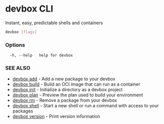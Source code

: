 # devbox CLI

Instant, easy, predictable shells and containers

```bash
devbox [flags]
```

### Options

```text
  -h, --help   help for devbox
```

### SEE ALSO

* [devbox add](./devbox_add.md)	 - Add a new package to your devbox
* [devbox build](./devbox_build.md)	 - Build an OCI image that can run as a container
* [devbox init](./devbox_init.md)	 - Initialize a directory as a devbox project
* [devbox plan](./devbox_plan.md)	 - Preview the plan used to build your environment
* [devbox rm](./devbox_rm.md)	 - Remove a package from your devbox
* [devbox shell](./devbox_shell.md)	 - Start a new shell or run a command with access to your packages
* [devbox version](./devbox_version.md)	 - Print version information

